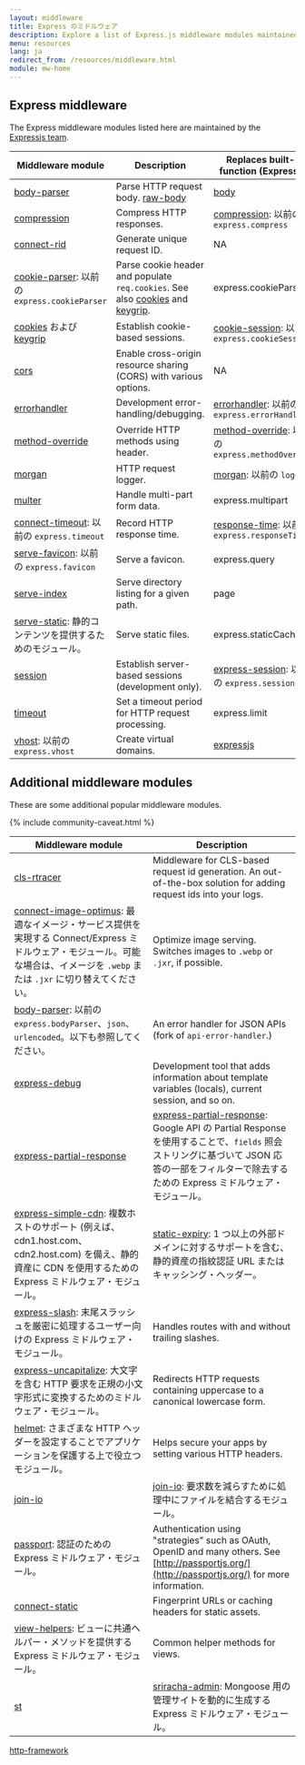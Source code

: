```yaml
---
layout: middleware
title: Express のミドルウェア
description: Explore a list of Express.js middleware modules maintained by the Express team and the community, including built-in middleware and popular third-party modules.
menu: resources
lang: ja
redirect_from: /resources/middleware.html
module: mw-home
---
```


## Express middleware

The Express middleware modules listed here are maintained by the
[Expressjs team](https://github.com/orgs/expressjs/people).

| Middleware module                                                                                       | Description                                                                                                                                                                       | Replaces built-in function (Express 3)                                                     |
| ------------------------------------------------------------------------------------------------------- | --------------------------------------------------------------------------------------------------------------------------------------------------------------------------------- | ------------------------------------------------------------------------------------------------------------- |
| [body-parser](/resources/middleware/body-parser.html)                                                   | Parse HTTP request body. [raw-body](https://github.com/stream-utils/raw-body)                                                                                     | [body](https://github.com/raynos/body)                                                                        |
| [compression](/resources/middleware/compression.html)                                                   | Compress HTTP responses.                                                                                                                                          | [compression](https://github.com/expressjs/compression): 以前の `express.compress`               |
| [connect-rid](/resources/middleware/connect-rid.html)                                                   | Generate unique request ID.                                                                                                                                       | NA                                                                                                            |
| [cookie-parser](https://github.com/expressjs/cookie-parser): 以前の `express.cookieParser` | Parse cookie header and populate `req.cookies`. See also [cookies](https://github.com/jed/cookies) and [keygrip](https://github.com/jed/keygrip). | express.cookieParser                                                                          |
| [cookies](https://github.com/jed/cookies) および [keygrip](https://github.com/jed/keygrip)                 | Establish cookie-based sessions.                                                                                                                                  | [cookie-session](https://github.com/expressjs/cookie-session): 以前の `express.cookieSession`    |
| [cors](/resources/middleware/cors.html)                                                                 | Enable cross-origin resource sharing (CORS) with various options.                                                                              | NA                                                                                                            |
| [errorhandler](/resources/middleware/errorhandler.html)                                                 | Development error-handling/debugging.                                                                                                                             | [errorhandler](https://github.com/expressjs/errorhandler): 以前の `express.errorHandler`         |
| [method-override](/resources/middleware/method-override.html)                                           | Override HTTP methods using header.                                                                                                                               | [method-override](https://github.com/expressjs/method-override): 以前の `express.methodOverride` |
| [morgan](/resources/middleware/morgan.html)                                                             | HTTP request logger.                                                                                                                                              | [morgan](https://github.com/expressjs/morgan): 以前の `logger`                                   |
| [multer](https://github.com/expressjs/multer)                                                           | Handle multi-part form data.                                                                                                                                      | express.multipart                                                                             |
| [connect-timeout](https://github.com/expressjs/timeout): 以前の `express.timeout`          | Record HTTP response time.                                                                                                                                        | [response-time](https://github.com/expressjs/response-time): 以前の `express.responseTime`       |
| [serve-favicon](https://github.com/expressjs/serve-favicon): 以前の `express.favicon`      | Serve a favicon.                                                                                                                                                  | express.query                                                                                 |
| [serve-index](/resources/middleware/serve-index.html)                                                   | Serve directory listing for a given path.                                                                                                                         | page                                                                                                          |
| [serve-static](https://github.com/expressjs/serve-static): 静的コンテンツを提供するためのモジュール。        | Serve static files.                                                                                                                                               | express.staticCache                                                                           |
| [session](/resources/middleware/session.html)                                                           | Establish server-based sessions (development only).                                                                                            | [express-session](https://github.com/expressjs/session): 以前の `express.session`                |
| [timeout](/resources/middleware/timeout.html)                                                           | Set a timeout period for HTTP request processing.                                                                                                                 | express.limit                                                                                 |
| [vhost](https://github.com/expressjs/vhost): 以前の `express.vhost`                        | Create virtual domains.                                                                                                                                           | [expressjs](https://github.com/expressjs)                                                                     |

## Additional middleware modules

These are some additional popular middleware modules.

{% include community-caveat.html %}

| Middleware&nbsp;module                                                                                                                                                                                                                            | Description                                                                                                                                                                                                          |
| --------------------------------------------------------------------------------------------------------------------------------------------------------------------------------------------------------------------------------------------------------------------- | -------------------------------------------------------------------------------------------------------------------------------------------------------------------------------------------------------------------- |
| [cls-rtracer](https://github.com/puzpuzpuz/cls-rtracer)                                                                                                                                                                                                               | Middleware for CLS-based request id generation. An out-of-the-box solution for adding request ids into your logs.                                                                    |
| [connect-image-optimus](https://github.com/msemenistyi/connect-image-optimus): 最適なイメージ・サービス提供を実現する Connect/Express ミドルウェア・モジュール。可能な場合は、イメージを `.webp` または `.jxr` に切り替えてください。                                                                           | Optimize image serving. Switches images to `.webp` or `.jxr`, if possible.                                                                                                           |
| [body-parser](https://github.com/expressjs/body-parser): 以前の `express.bodyParser`、`json`、`urlencoded`。以下も参照してください。                                                                                                                                    | An error handler for JSON APIs (fork of `api-error-handler`.)                                                                                                                     |
| [express-debug](https://github.com/devoidfury/express-debug)                                                                                                                                                                                                          | Development tool that adds information about template variables (locals), current session, and so on.                                                                             |
| [express-partial-response](https://github.com/nemtsov/express-partial-response)                                                                                                                                                                                       | [express-partial-response](https://github.com/nemtsov/express-partial-response): Google API の Partial Response を使用することで、`fields` 照会ストリングに基づいて JSON 応答の一部をフィルターで除去するための Express ミドルウェア・モジュール。         |
| [express-simple-cdn](https://github.com/jamiesteven/express-simple-cdn): 複数ホストのサポート (例えば、cdn1.host.com、cdn2.host.com) を備え、静的資産に CDN を使用するための Express ミドルウェア・モジュール。 | [static-expiry](https://github.com/paulwalker/connect-static-expiry): 1 つ以上の外部ドメインに対するサポートを含む、静的資産の指紋認証 URL またはキャッシング・ヘッダー。                                                                          |
| [express-slash](https://github.com/ericf/express-slash): 末尾スラッシュを厳密に処理するユーザー向けの Express ミドルウェア・モジュール。                                                                                                                                                 | Handles routes with and without trailing slashes.                                                                                                                                                    |
| [express-uncapitalize](https://github.com/jamiesteven/express-uncapitalize): 大文字を含む HTTP 要求を正規の小文字形式に変換するためのミドルウェア・モジュール。                                                                                                                             | Redirects HTTP requests containing uppercase to a canonical lowercase form.                                                                                                                          |
| [helmet](https://github.com/helmetjs/helmet): さまざまな HTTP ヘッダーを設定することでアプリケーションを保護する上で役立つモジュール。                                                                                                                                                         | Helps secure your apps by setting various HTTP headers.                                                                                                                                              |
| [join-io](https://github.com/coderaiser/join-io)                                                                                                                                                                                                                      | [join-io](https://github.com/coderaiser/join-io "join-io"): 要求数を減らすために処理中にファイルを結合するモジュール。                                                                                                            |
| [passport](https://github.com/jaredhanson/passport): 認証のための Express ミドルウェア・モジュール。                                                                                                                                                                     | Authentication using "strategies" such as OAuth, OpenID and many others.  See [http://passportjs.org/](http://passportjs.org/) for more information. |
| [connect-static](https://github.com/andrewrk/connect-static)                                                                                                                                                                                                          | Fingerprint URLs or caching headers for static assets.                                                                                                                                               |
| [view-helpers](https://github.com/madhums/node-view-helpers): ビューに共通ヘルパー・メソッドを提供する Express ミドルウェア・モジュール。                                                                                                                                              | Common helper methods for views.                                                                                                                                                                     |
| [st](https://github.com/isaacs/st)                                                                                                                                                                                                                                    | [sriracha-admin](https://github.com/hdngr/siracha): Mongoose 用の管理サイトを動的に生成する Express ミドルウェア・モジュール。                                                                                                   |

[http-framework](https://github.com/Raynos/http-framework/wiki/Modules)
